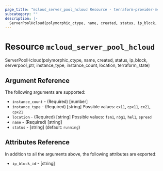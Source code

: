 ```yaml
---
page_title: "mcloud_server_pool_hcloud Resource - terraform-provider-mcloud"
subcategory: ""
description: |-
  ServerPoolHcloud(polymorphic_ctype, name, created, status, ip_block, serverpool_ptr, instance_type, instance_count, location, terraform_state)
---
```


# Resource `mcloud_server_pool_hcloud`

ServerPoolHcloud(polymorphic_ctype, name, created, status, ip_block, serverpool_ptr, instance_type, instance_count, location, terraform_state)



## Argument Reference

The following arguments are supported:

- `instance_count` - (Required) [number]  
- `instance_type` - (Required) [string] Possible values: `cx11`, `cpx11`, `cx21`, `cpx21` 
- `location` - (Required) [string] Possible values: `fsn1`, `nbg1`, `hel1`, `spread` 
- `name` - (Required) [string]  
- `status` - [string]   (default: `running`)

## Attributes Reference

In addition to all the arguments above, the following attributes are exported:

- `ip_block_id` - [string] 